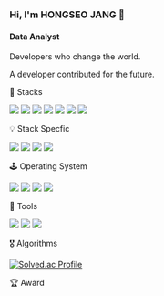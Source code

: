 ### Hi, I'm HONGSEO JANG 👋

#### Data Analyst


Developers who change the world.

A developer contributed for the future.

🔧 Stacks

<img src="https://img.shields.io/badge/python-3670A0?style=for-the-badge&logo=python&logoColor=ffdd54"/> <img src="https://img.shields.io/badge/c++-%2300599C.svg?style=for-the-badge&logo=c%2B%2B&logoColor=white"/> <img src="https://img.shields.io/badge/c-%2300599C.svg?style=for-the-badge&logo=c&logoColor=white"/> <img src="https://img.shields.io/badge/html5-%23E34F26.svg?style=for-the-badge&logo=html5&logoColor=white"/> <img src="https://img.shields.io/badge/java-%23ED8B00.svg?style=for-the-badge&logo=openjdk&logoColor=white"/> <img src="https://img.shields.io/badge/mysql-4479A1.svg?style=for-the-badge&logo=mysql&logoColor=white"/> <img src="https://img.shields.io/badge/php-%23777BB4.svg?style=for-the-badge&logo=php&logoColor=white"/> 


💡 Stack Specfic

<img src="https://img.shields.io/badge/scikit--learn-%23F7931E.svg?style=for-the-badge&logo=scikit-learn&logoColor=white"/> <img src="https://img.shields.io/badge/SciPy-%230C55A5.svg?style=for-the-badge&logo=scipy&logoColor=%white"/> <img src="https://img.shields.io/badge/TensorFlow-%23FF6F00.svg?style=for-the-badge&logo=TensorFlow&logoColor=white"/> <img src="https://img.shields.io/badge/PyTorch-%23EE4C2C.svg?style=for-the-badge&logo=PyTorch&logoColor=white"/> 


🕹️ Operating System

<img src="https://img.shields.io/badge/mac%20os-000000?style=for-the-badge&logo=macos&logoColor=F0F0F0"/> <img src="https://img.shields.io/badge/cent%20os-002260?style=for-the-badge&logo=centos&logoColor=F0F0F0"/> <img src="https://img.shields.io/badge/Kali-268BEE?style=for-the-badge&logo=kalilinux&logoColor=white"/> <img src="https://img.shields.io/badge/Ubuntu-E95420?style=for-the-badge&logo=ubuntu&logoColor=white"/>


💊 Tools

<img src="https://img.shields.io/badge/pycharm-143?style=for-the-badge&logo=pycharm&logoColor=black&color=black&labelColor=green"/> <img src="https://img.shields.io/badge/Visual%20Studio%20Code-0078d7.svg?style=for-the-badge&logo=visual-studio-code&logoColor=white"/> <img src="https://img.shields.io/badge/Xcode-007ACC?style=for-the-badge&logo=Xcode&logoColor=white"/>


🎖️ Algorithms

[![Solved.ac Profile](http://mazassumnida.wtf/api/v2/generate_badge?boj=changetheworld)](https://solved.ac/changetheworld/)  


🏆 Award


